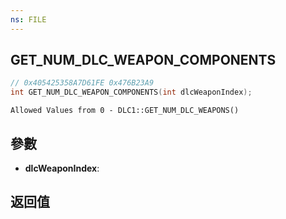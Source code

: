 ```yaml
---
ns: FILE
---
```

## GET_NUM_DLC_WEAPON_COMPONENTS

```c
// 0x405425358A7D61FE 0x476B23A9
int GET_NUM_DLC_WEAPON_COMPONENTS(int dlcWeaponIndex);
```

```
Allowed Values from 0 - DLC1::GET_NUM_DLC_WEAPONS()  
```

## 參數
* **dlcWeaponIndex**: 

## 返回值
